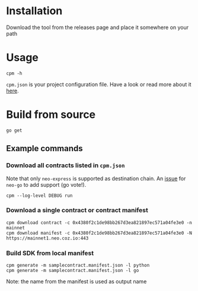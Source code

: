 # Installation
Download the tool from the releases page and place it somewhere on your path

# Usage

```shell
cpm -h
```

`cpm.json` is your project configuration file. Have a look or read more about it [here](docs/config.md).

# Build from source
```shell
go get
```

## Example commands

### Download all contracts listed in `cpm.json`
Note that only `neo-express` is supported as destination chain. An [issue](https://github.com/nspcc-dev/neo-go/issues/2406) for `neo-go` to add support (go vote!).

```shell
cpm --log-level DEBUG run 
```

### Download a single contract or contract manifest
```shell
cpm download contract -c 0x4380f2c1de98bb267d3ea821897ec571a04fe3e0 -n mainnet
cpm download manifest -c 0x4380f2c1de98bb267d3ea821897ec571a04fe3e0 -N https://mainnet1.neo.coz.io:443
```

### Build SDK from local manifest
```shell
cpm generate -m samplecontract.manifest.json -l python
cpm generate -m samplecontract.manifest.json -l go
```
Note: the name from the manifest is used as output name
